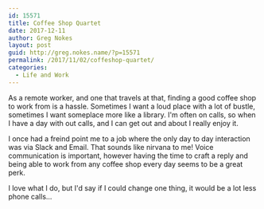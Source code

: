 ```yaml
---
id: 15571
title: Coffee Shop Quartet
date: 2017-12-11
author: Greg Nokes
layout: post
guid: http://greg.nokes.name/?p=15571
permalink: /2017/11/02/coffeshop-quartet/
categories:
  - Life and Work
---
```

As a remote worker, and one that travels at that, finding a good coffee shop to work from is a hassle. Sometimes I want a loud place with a lot of bustle, sometimes I want someplace more like a library. I'm often on calls, so when I have a day with out calls, and I can get out and about I really enjoy it.

I once had a freind point me to a job where the only day to day interaction was via Slack and Email. That sounds like nirvana to me! Voice communication is important, however having the time to craft a reply and being able to work from any coffee shop every day seems to be a great perk.

I love what I do, but I'd say if I could change one thing, it would be a lot less phone calls...